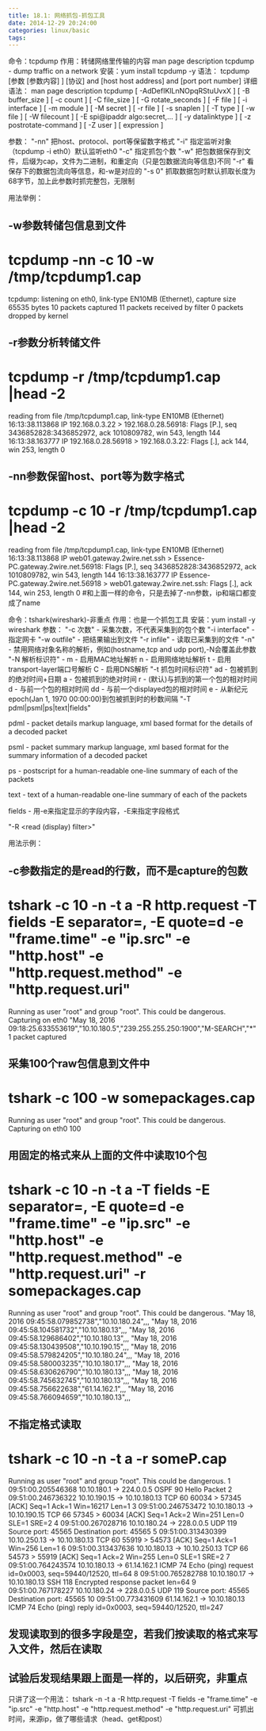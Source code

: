 ```yaml
---
title: 18.1: 网络抓包-抓包工具
date: 2014-12-29 20:24:00
categories: linux/basic
tags:
---
```

 
命令：tcpdump
作用：转储网络里传输的内容
man page description
tcpdump - dump traffic on a network
安装：yum install tcpdump -y
语法：
tcpdump [参数 [参数内容] ] [协议] and [host host address] and [port port number]
详细语法：
man page description
tcpdump [ -AdDefIKlLnNOpqRStuUvxX ] [ -B buffer_size ] [ -c count ]
[ -C file_size ] [ -G rotate_seconds ] [ -F file ]
[ -i interface ] [ -m module ] [ -M secret ]
[ -r file ] [ -s snaplen ] [ -T type ] [ -w file ]
[ -W filecount ]
[ -E spi@ipaddr algo:secret,...  ]
[ -y datalinktype ] [ -z postrotate-command ] [ -Z user ]
[ expression ]

参数：
"-nn" 把host、protocol、port等保留数字格式
"-i" 指定监听对象（tcpdump -i eth0）默认监听eth0
"-c" 指定抓包个数
"-w" 把包数据保存到文件，后缀为cap，文件为二进制，和重定向（只是包数据流向等信息)不同
"-r" 看保存下的数据包流向等信息，和-w是对应的
"-s 0" 抓取数据包时默认抓取长度为68字节，加上此参数时抓完整包，无限制
 
用法举例：
## -w参数转储包信息到文件
# tcpdump -nn -c 10 -w /tmp/tcpdump1.cap
tcpdump: listening on eth0, link-type EN10MB (Ethernet), capture size 65535 bytes
10 packets captured
11 packets received by filter
0 packets dropped by kernel
 
 
## -r参数分析转储文件
# tcpdump -r /tmp/tcpdump1.cap |head -2
reading from file /tmp/tcpdump1.cap, link-type EN10MB (Ethernet)
16:13:38.113868 IP 192.168.0.3.22 > 192.168.0.28.56918: Flags [P.], seq 3436852828:3436852972, ack 1010809782, win 543, length 144
16:13:38.163777 IP 192.168.0.28.56918 > 192.168.0.3.22: Flags [.], ack 144, win 253, length 0
 
 
## -nn参数保留host、port等为数字格式
# tcpdump  -c 10 -r /tmp/tcpdump1.cap |head -2
reading from file /tmp/tcpdump1.cap, link-type EN10MB (Ethernet)
16:13:38.113868 IP web01.gateway.2wire.net.ssh > Essence-PC.gateway.2wire.net.56918: Flags [P.], seq 3436852828:3436852972, ack 1010809782, win 543, length 144
16:13:38.163777 IP Essence-PC.gateway.2wire.net.56918 > web01.gateway.2wire.net.ssh: Flags [.], ack 144, win 253, length 0
#和上面一样的命令，只是去掉了-nn参数，ip和端口都变成了name 
 
命令：tshark(wireshark)-非重点
作用：也是一个抓包工具
安装：yum install -y wireshark
参数：
"-c 次数" - 采集次数，不代表采集到的包个数
"-i interface" - 指定网卡
"-w outfile" - 把结果输出到文件
"-r infile" - 读取已采集到的文件
"-n" - 禁用网络对象名称的解析，例如(hostname,tcp and udp port),-N会覆盖此参数
"-N 解析标识符" - 
m - 启用MAC地址解析
n - 启用网络地址解析
t - 启用transport-layer端口号解析
C - 启用DNS解析
"-t 抓包时间标识符"
ad - 包被抓到的绝对时间+日期
a - 包被抓到的绝对时间
r - (默认)与抓到的第一个包的相对时间
d - 与前一个包的相对时间
dd - 与前一个displayed包的相对时间
e - 从新纪元epoch(Jan 1, 1970 00:00:00)到包被抓到时的秒数间隔
"-T pdml|psml|ps|text|fields" 
 
pdml - packet details markup language, xml based format for the details of a decoded packet
 
psml - packet summary markup language, xml based format for the summary information of a decoded packet
 
ps - postscript for a human-readable one-line summary of each of the packets
 
text - text of a human-readable one-line summary of each of the packets
 
fields - 用-e来指定显示的字段内容，-E来指定字段格式
 
"-R <read (display) filter>"
 
 
用法示例：
## -c参数指定的是read的行数，而不是capture的包数
# tshark -c 10 -n -t a -R http.request -T fields -E separator=, -E quote=d -e "frame.time" -e "ip.src" -e "http.host" -e "http.request.method" -e "http.request.uri"
Running as user "root" and group "root". This could be dangerous.
Capturing on eth0
"May 18, 2016 09:18:25.633553619","10.10.180.5","239.255.255.250:1900","M-SEARCH","*"
1 packet captured
 
## 采集100个raw包信息到文件中
# tshark -c 100 -w somepackages.cap
Running as user "root" and group "root". This could be dangerous.
Capturing on eth0
100
 
## 用固定的格式来从上面的文件中读取10个包
# tshark -c 10 -n -t a -T fields -E separator=, -E quote=d -e "frame.time" -e "ip.src" -e "http.host" -e "http.request.method" -e "http.request.uri" -r somepackages.cap
Running as user "root" and group "root". This could be dangerous.
"May 18, 2016 09:45:58.079852738","10.10.180.24",,,
"May 18, 2016 09:45:58.104581732","10.10.180.13",,,
"May 18, 2016 09:45:58.129686402","10.10.180.13",,,
"May 18, 2016 09:45:58.130439508","10.10.190.15",,,
"May 18, 2016 09:45:58.579824205","10.10.180.24",,,
"May 18, 2016 09:45:58.580003235","10.10.180.17",,,
"May 18, 2016 09:45:58.630626790","10.10.180.13",,,
"May 18, 2016 09:45:58.745632745","10.10.180.13",,,
"May 18, 2016 09:45:58.756622638","61.14.162.1",,,
"May 18, 2016 09:45:58.766094659","10.10.180.13",,,
## 不指定格式读取
# tshark -c 10 -n -t a -r someP.cap
Running as user "root" and group "root". This could be dangerous.
  1 09:51:00.205546368  10.10.180.1 -> 224.0.0.5    OSPF 90 Hello Packet
  2 09:51:00.246736322 10.10.190.15 -> 10.10.180.13 TCP 60 60034 > 57345 [ACK] Seq=1 Ack=1 Win=16217 Len=1
  3 09:51:00.246753472 10.10.180.13 -> 10.10.190.15 TCP 66 57345 > 60034 [ACK] Seq=1 Ack=2 Win=251 Len=0 SLE=1 SRE=2
  4 09:51:00.267028716 10.10.180.24 -> 228.0.0.5    UDP 119 Source port: 45565  Destination port: 45565
  5 09:51:00.313430399 10.10.250.13 -> 10.10.180.13 TCP 60 55919 > 54573 [ACK] Seq=1 Ack=1 Win=256 Len=1
  6 09:51:00.313437636 10.10.180.13 -> 10.10.250.13 TCP 66 54573 > 55919 [ACK] Seq=1 Ack=2 Win=255 Len=0 SLE=1 SRE=2
  7 09:51:00.764243574 10.10.180.13 -> 61.14.162.1  ICMP 74 Echo (ping) request  id=0x0003, seq=59440/12520, ttl=64
  8 09:51:00.765282788 10.10.180.17 -> 10.10.180.13 SSH 118 Encrypted response packet len=64
  9 09:51:00.767178227 10.10.180.24 -> 228.0.0.5    UDP 119 Source port: 45565  Destination port: 45565
 10 09:51:00.773431609  61.14.162.1 -> 10.10.180.13 ICMP 74 Echo (ping) reply    id=0x0003, seq=59440/12520, ttl=247
 
 
## 发现读取到的很多字段是空，若我们按读取的格式来写入文件，然后在读取
## 试验后发现结果跟上面是一样的，以后研究，非重点 
只讲了这一个用法：
tshark -n -t a -R http.request -T fields -e "frame.time" -e "ip.src" -e "http.host" -e "http.request.method" -e "http.request.uri" 
可抓出时间，来源ip，做了哪些请求（head、get和post）
